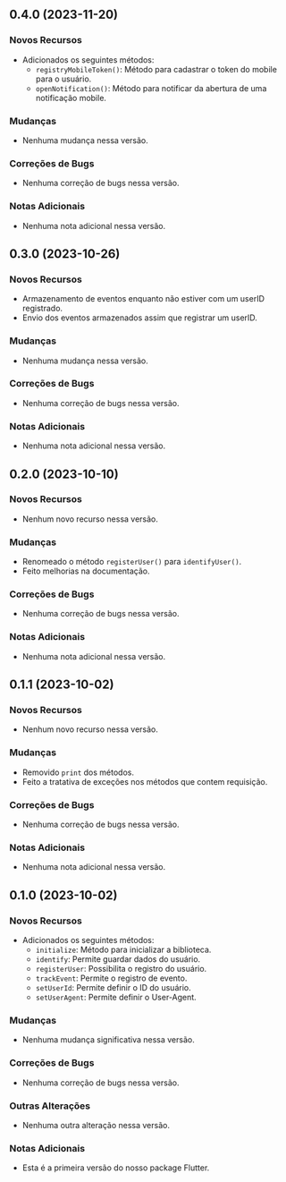 ## 0.4.0 (2023-11-20)

### Novos Recursos

- Adicionados os seguintes métodos:
  - `registryMobileToken()`: Método para cadastrar o token do mobile para o usuário.
  - `openNotification()`: Método para notificar da abertura de uma notificação mobile.

### Mudanças

- Nenhuma mudança nessa versão.

### Correções de Bugs

- Nenhuma correção de bugs nessa versão.

### Notas Adicionais

- Nenhuma nota adicional nessa versão.

## 0.3.0 (2023-10-26)

### Novos Recursos

- Armazenamento de eventos enquanto não estiver com um userID registrado.
- Envio dos eventos armazenados assim que registrar um userID.

### Mudanças

- Nenhuma mudança nessa versão.

### Correções de Bugs

- Nenhuma correção de bugs nessa versão.

### Notas Adicionais

- Nenhuma nota adicional nessa versão.

## 0.2.0 (2023-10-10)

### Novos Recursos

- Nenhum novo recurso nessa versão.

### Mudanças

- Renomeado o método `registerUser()` para `identifyUser()`.
- Feito melhorias na documentação.

### Correções de Bugs

- Nenhuma correção de bugs nessa versão.

### Notas Adicionais

- Nenhuma nota adicional nessa versão.

## 0.1.1 (2023-10-02)

### Novos Recursos

- Nenhum novo recurso nessa versão.

### Mudanças

- Removido `print` dos métodos.
- Feito a tratativa de exceções nos métodos que contem requisição.

### Correções de Bugs

- Nenhuma correção de bugs nessa versão.

### Notas Adicionais

- Nenhuma nota adicional nessa versão.

## 0.1.0 (2023-10-02)

### Novos Recursos

- Adicionados os seguintes métodos:
  - `initialize`: Método para inicializar a biblioteca.
  - `identify`: Permite guardar dados do usuário.
  - `registerUser`: Possibilita o registro do usuário.
  - `trackEvent`: Permite o registro de evento.
  - `setUserId`: Permite definir o ID do usuário.
  - `setUserAgent`: Permite definir o User-Agent.

### Mudanças

- Nenhuma mudança significativa nessa versão.

### Correções de Bugs

- Nenhuma correção de bugs nessa versão.

### Outras Alterações

- Nenhuma outra alteração nessa versão.

### Notas Adicionais

- Esta é a primeira versão do nosso package Flutter.
